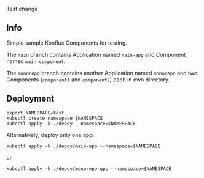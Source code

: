 Test change

## Info

Simple sample Konflux Components for testing.

The `main` branch contains Application named `main-app` and Component named `main-component`.

The `monorepo` branch contains another Application named `monorepo` and two Components (`component1` and `component2`) each in own directory.

## Deployment

```
export NAMESPACE=test
kubectl create namespace $NAMESPACE
kubectl apply -k ./depoy --namespace=$NAMESPACE
```
Alternatively, deploy only one app:
```
kubectl apply -k ./depoy/main-app --namespace=$NAMESPACE
```
or
```
kubectl apply -k ./depoy/monorepo-qpp --namespace=$NAMESPACE
```

